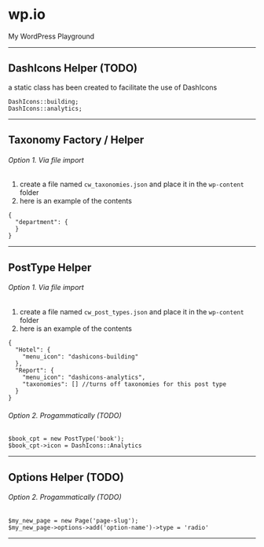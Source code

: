 # wp.io
My WordPress Playground

---

## DashIcons Helper (TODO)

a static class has been created to facilitate the use of DashIcons

```
DashIcons::building;
DashIcons::analytics;

```

---

## Taxonomy Factory / Helper

###### Option 1. Via file import
1. create a file named `cw_taxonomies.json` and place it in the `wp-content` folder
2. here is an example of the contents

```
{
  "department": {
  }
}
```

----

## PostType Helper

###### Option 1. Via file import
1. create a file named `cw_post_types.json` and place it in the `wp-content` folder
2. here is an example of the contents

```
{
  "Hotel": {
    "menu_icon": "dashicons-building"
  },
  "Report": {
    "menu_icon": "dashicons-analytics",
    "taxonomies": [] //turns off taxonomies for this post type
  }
}
```

###### Option 2. Progammatically (TODO)
```
$book_cpt = new PostType('book');
$book_cpt->icon = DashIcons::Analytics
```

---

## Options Helper (TODO)

###### Option 2. Progammatically (TODO)
```
$my_new_page = new Page('page-slug');
$my_new_page->options->add('option-name')->type = 'radio'
```

---
